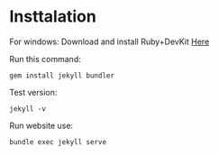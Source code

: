 # Insttalation
<p>For windows: Download and install Ruby+DevKit <a title="Ruby+DevKit Link" href="https://rubyinstaller.org/downloads/">Here</a></p>
<p>Run this command:</p>
<pre><code>gem install jekyll bundler</code></pre>
<p>Test version:</p>
<pre><code>jekyll -v</code></pre>
<p>Run website use:</p>
<pre><code>bundle exec jekyll serve</code></pre>